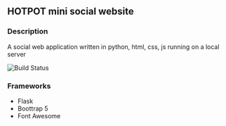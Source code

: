 ## HOTPOT mini social website
### Description
A social web application written in python, html, css, js running on a local server

![Build Status](https://img.shields.io/badge/build-test-brightgreen)


### Frameworks
- Flask
- Boottrap 5
- Font Awesome


